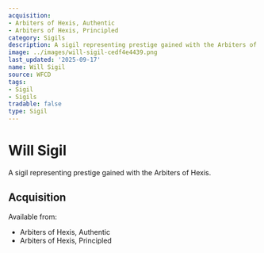 ```yaml
---
acquisition:
- Arbiters of Hexis, Authentic
- Arbiters of Hexis, Principled
category: Sigils
description: A sigil representing prestige gained with the Arbiters of Hexis.
image: ../images/will-sigil-cedf4e4439.png
last_updated: '2025-09-17'
name: Will Sigil
source: WFCD
tags:
- Sigil
- Sigils
tradable: false
type: Sigil
---
```


# Will Sigil

A sigil representing prestige gained with the Arbiters of Hexis.

## Acquisition

Available from:
- Arbiters of Hexis, Authentic
- Arbiters of Hexis, Principled

